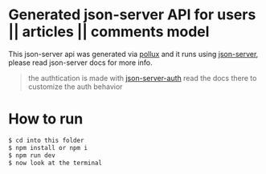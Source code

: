# Generated json-server API for users || articles || comments model
This json-server api was generated via [pollux](https://mohammedal-rowad.github.io/pollux/)
and it runs using [json-server](https://github.com/typicode/json-server), please read json-server docs for more info.

> the authtication is made with [json-server-auth](https://www.npmjs.com/package/json-server-auth) read the docs there to customize the auth behavior 



# How to run

```bash
$ cd into this folder
$ npm install or npm i
$ npm run dev
$ now look at the terminal
```
